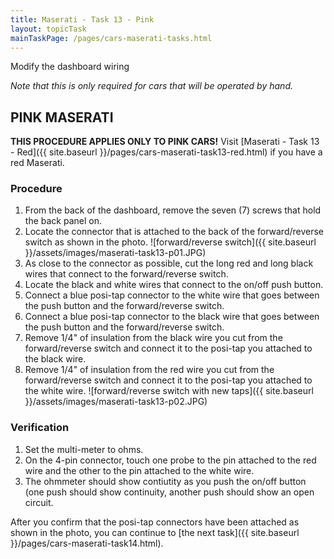 ```yaml
--- 
title: Maserati - Task 13 - Pink
layout: topicTask
mainTaskPage: /pages/cars-maserati-tasks.html
---
```


Modify the dashboard wiring

_Note that this is only required for cars that will be operated by hand._

## PINK MASERATI

**THIS PROCEDURE APPLIES ONLY TO PINK CARS!**
Visit [Maserati - Task 13 - Red]({{ site.baseurl }}/pages/cars-maserati-task13-red.html) if you have a red Maserati.


### Procedure

1. From the back of the dashboard, remove the seven (7) screws that hold the back panel on.
2. Locate the connector that is attached to the back of the forward/reverse switch as shown in the photo.
![forward/reverse switch]({{ site.baseurl }}/assets/images/maserati-task13-p01.JPG)
3. As close to the connector as possible, cut the long red and long black wires that connect to the forward/reverse switch.
4. Locate the black and white wires that connect to the on/off push button.
5. Connect a blue posi-tap connector to the white wire that goes between the push button and the forward/reverse switch.
6. Connect a blue posi-tap connector to the black wire that goes between the push button and the forward/reverse switch.
7. Remove 1/4" of insulation from the black wire you cut from the forward/reverse switch and connect it to the posi-tap you attached to the black wire.
8. Remove 1/4" of insulation from the red wire you cut from the forward/reverse switch and connect it to the posi-tap you attached to the white wire.
![forward/reverse switch with new taps]({{ site.baseurl }}/assets/images/maserati-task13-p02.JPG)

### Verification

1. Set the multi-meter to ohms.
2. On the 4-pin connector, touch one probe to the pin attached to the red wire and the other to the pin attached to the white wire.
3. The ohmmeter should show contiutity as you push the on/off button (one push should show continuity, another push should show an open circuit.

After you confirm that the posi-tap connectors have been attached as shown in the photo, you can continue to [the next task]({{ site.baseurl }}/pages/cars-maserati-task14.html).
